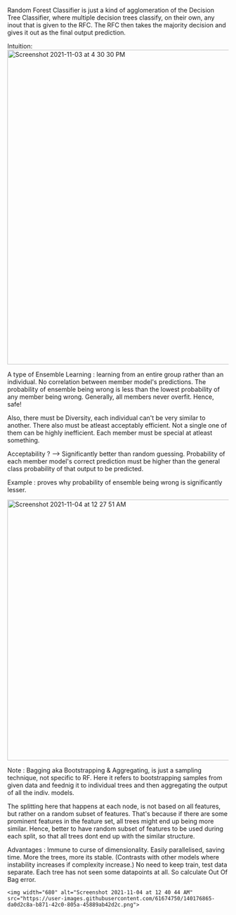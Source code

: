 Random Forest Classifier is just a kind of agglomeration of the Decision Tree Classifier, where multiple decision trees classify, on their own, any inout that is given to the RFC. The RFC then takes the majority decision and gives it out as the final output prediction. 

Intuition:  
<img width="717" alt="Screenshot 2021-11-03 at 4 30 30 PM" src="https://user-images.githubusercontent.com/61674750/140048950-5b0baac3-0e77-4a0e-b9b6-28bf6a3169c5.png">

A type of Ensemble Learning : learning from an entire group rather than an individual. No correlation between member model's predictions. The probability of ensemble being wrong is less than the lowest probability of any member being wrong. Generally, all members never overfit. Hence, safe!

Also, there must be Diversity, each individual can't be very similar to another. 
There also must be atleast acceptably efficient. Not a single one of them can be highly inefficient. Each member must be special at atleast something.

Acceptability ? --> Significantly better than random guessing. Probability of each member model's correct prediction must be higher than the general class probability of that output to be predicted.

Example : proves why probability of ensemble being wrong is significantly lesser.

<img width="594" alt="Screenshot 2021-11-04 at 12 27 51 AM" src="https://user-images.githubusercontent.com/61674750/140175080-b23d552a-f6f0-426a-8e4a-7f8426e93648.png">


Note : 
  Bagging aka Bootstrapping & Aggregating, is just a sampling technique, not specific to RF. Here it refers to bootstrapping samples from given data and feednig it to individual trees and then aggregating the output of all the indiv. models.

  The splitting here that happens at each node, is not based on all features, but rather on a random subset of features. That's because if there are some prominent features in the feature set, all trees might end up being more similar. Hence, better to have random subset of features to be used during each split, so that all trees dont end up with the similar structure.


Advantages :
    Immune to curse of dimensionality. 
    Easily parallelised, saving time.
    More the trees, more its stable. (Contrasts with other models where instability increases if complexity increase.)
    No need to keep train, test data separate.  Each tree has not seen some datapoints at all. So calculate Out Of Bag error.
    
    <img width="680" alt="Screenshot 2021-11-04 at 12 40 44 AM" src="https://user-images.githubusercontent.com/61674750/140176865-da0d2c8a-b871-42c0-805a-45889ab42d2c.png">

